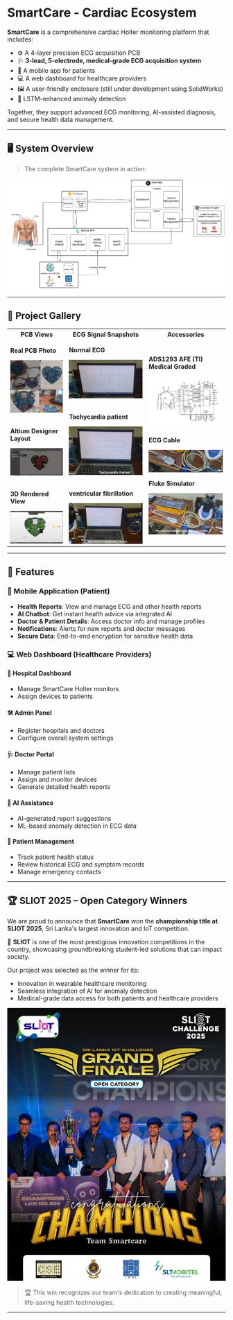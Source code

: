 # SmartCare - Cardiac Ecosystem

**SmartCare** is a comprehensive cardiac Holter monitoring platform that includes:
- ⚙️ A 4-layer precision ECG acquisition PCB
- 🩺 **3-lead, 5-electrode, medical-grade ECG acquisition system**
- 📱 A mobile app for patients  
- 💻 A web dashboard for healthcare providers  
- 🖼️ A user-friendly enclosure (still under development using SolidWorks)  
- 🧠 LSTM-enhanced anomaly detection  

Together, they support advanced ECG monitoring, AI-assisted diagnosis, and secure health data management.

---

## 🖥️ System Overview

> The complete SmartCare system in action:

![System Overview](Assets/system.jpg)

---

## 📸 Project Gallery

<table>
  <tr>
    <th>PCB Views</th>
    <th>ECG Signal Snapshots</th>
    <th>Accessories</th>
  </tr>
  <tr>
    <td>
      <p><strong>Real PCB Photo</strong></p>
      <img src="Assets/pcb.jpg" alt="Real PCB" width="400"/><br><br>
      <p><strong>Altium Designer Layout</strong></p>
      <img src="Assets/altium.jpg" alt="Altium PCB" width="400"/><br><br>
      <p><strong>3D Rendered View</strong></p>
      <img src="Assets/3d.jpg" alt="3D PCB" width="400"/>
    </td>
    <td>
      <p><strong>Normal ECG</strong></p>
      <img src="Assets/ecg.jpg" alt="ECG Snapshot 1" width="600"/><br><br>
      <p><strong>Tachycardia patient</strong></p>
      <img src="Assets/tr.jpg" alt="ECG Snapshot 2" width="600"/><br><br>
      <p><strong>ventricular fibrillation</strong></p>
      <img src="Assets/ventricular.jpg" alt="ECG Snapshot 3" width="600"/>
    </td>
    <td>
      <p><strong>ADS1293 AFE (TI) Medical Graded</strong></p>
      <img src="Assets/ads.jpg" alt="chip" width="600"/>
      <p><strong>ECG Cable</strong></p>
      <img src="Assets/cable.jpg" alt="ECG Cable" width="600"/>
      <p><strong>Fluke Simulator</strong></p>
      <img src="Assets/fluke.jpg" alt="Fluke" width="600"/>
    </td>
  </tr>
</table>

---

## 🚀 Features

### 📱 Mobile Application (Patient)
- **Health Reports**: View and manage ECG and other health reports  
- **AI Chatbot**: Get instant health advice via integrated AI  
- **Doctor & Patient Details**: Access doctor info and manage profiles  
- **Notifications**: Alerts for new reports and doctor messages  
- **Secure Data**: End-to-end encryption for sensitive health data  

### 💻 Web Dashboard (Healthcare Providers)

#### 🏥 Hospital Dashboard
- Manage SmartCare Holter monitors  
- Assign devices to patients  

#### 🛠 Admin Panel
- Register hospitals and doctors  
- Configure overall system settings  

#### 🩺 Doctor Portal
- Manage patient lists  
- Assign and monitor devices  
- Generate detailed health reports  

#### 🤖 AI Assistance
- AI-generated report suggestions  
- ML-based anomaly detection in ECG data  

#### 👥 Patient Management
- Track patient health status  
- Review historical ECG and symptom records  
- Manage emergency contacts  

---

## 🏆 SLIOT 2025 – Open Category Winners

We are proud to announce that **SmartCare** won the **championship title at SLIOT 2025**, Sri Lanka's largest innovation and IoT competition.

🏅 **SLIOT** is one of the most prestigious innovation competitions in the country, showcasing groundbreaking student-led solutions that can impact society.

Our project was selected as the winner for its:
- Innovation in wearable healthcare monitoring  
- Seamless integration of AI for anomaly detection  
- Medical-grade data access for both patients and healthcare providers  

![SLIOT Winning Moment](Assets/sliot.jpg)

> 🏆 This win recognizes our team's dedication to creating meaningful, life-saving health technologies.

---
